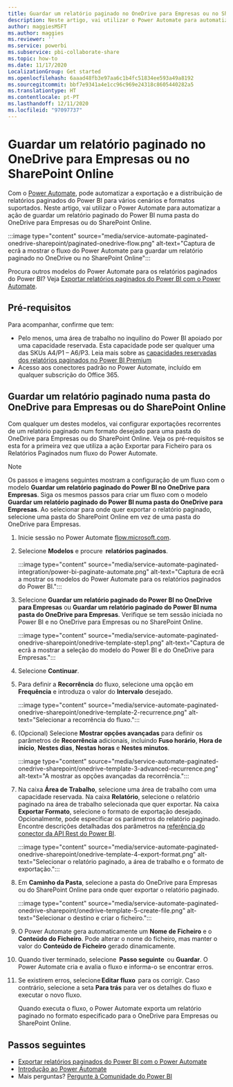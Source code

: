 ```yaml
---
title: Guardar um relatório paginado no OneDrive para Empresas ou no SharePoint Online
description: Neste artigo, vai utilizar o Power Automate para automatizar a ação de guardar um relatório paginado do Power BI numa pasta do OneDrive para Empresas ou do SharePoint Online.
author: maggiesMSFT
ms.author: maggies
ms.reviewer: ''
ms.service: powerbi
ms.subservice: pbi-collaborate-share
ms.topic: how-to
ms.date: 11/17/2020
LocalizationGroup: Get started
ms.openlocfilehash: 6aaad48fb3e97aa6c1b4fc51834ee593a49a8192
ms.sourcegitcommit: bbf7e9341a4e1cc96c969e24318c8605440282a5
ms.translationtype: HT
ms.contentlocale: pt-PT
ms.lasthandoff: 12/11/2020
ms.locfileid: "97097737"
---
```

# <a name="save-a-paginated-report-to-onedrive-for-business-or-sharepoint-online"></a>Guardar um relatório paginado no OneDrive para Empresas ou no SharePoint Online

Com o [Power Automate](/power-automate/getting-started), pode automatizar a exportação e a distribuição de relatórios paginados do Power BI para vários cenários e formatos suportados. Neste artigo, vai utilizar o Power Automate para automatizar a ação de guardar um relatório paginado do Power BI numa pasta do OneDrive para Empresas ou do SharePoint Online.


:::image type="content" source="media/service-automate-paginated-onedrive-sharepoint/paginated-onedrive-flow.png" alt-text="Captura de ecrã a mostrar o fluxo do Power Automate para guardar um relatório paginado no OneDrive ou no SharePoint Online":::

Procura outros modelos do Power Automate para os relatórios paginados do Power BI? Veja [Exportar relatórios paginados do Power BI com o Power Automate](service-automate-paginated-integration.md). 

## <a name="prerequisites"></a>Pré-requisitos  

Para acompanhar, confirme que tem:

- Pelo menos, uma área de trabalho no inquilino do Power BI apoiado por uma capacidade reservada. Esta capacidade pode ser qualquer uma das SKUs A4/P1 – A6/P3. Leia mais sobre as [capacidades reservadas dos relatórios paginados no Power BI Premium](../admin/service-premium-what-is.md#paginated-reports)
- Acesso aos conectores padrão no Power Automate, incluído em qualquer subscrição do Office 365.

## <a name="save-a-paginated-report-to-onedrive-for-business-or-a-sharepoint-online-folder"></a>Guardar um relatório paginado numa pasta do OneDrive para Empresas ou do SharePoint Online 

Com qualquer um destes modelos, vai configurar exportações recorrentes de um relatório paginado num formato desejado para uma pasta do OneDrive para Empresas ou do SharePoint Online. Veja os pré-requisitos se esta for a primeira vez que utiliza a ação Exportar para Ficheiro para os Relatórios Paginados num fluxo do Power Automate. 

> [!NOTE]
> Os passos e imagens seguintes mostram a configuração de um fluxo com o modelo **Guardar um relatório paginado do Power BI no OneDrive para Empresas**. Siga os mesmos passos para criar um fluxo com o modelo **Guardar um relatório paginado do Power BI numa pasta do OneDrive para Empresas**. Ao selecionar para onde quer exportar o relatório paginado, selecione uma pasta do SharePoint Online em vez de uma pasta do OneDrive para Empresas. 

1. Inicie sessão no Power Automate [flow.microsoft.com](https://flow.microsoft.com/). 
1. Selecione **Modelos** e procure  **relatórios paginados**. 

    :::image type="content" source="media/service-automate-paginated-integration/power-bi-paginate-automate.png" alt-text="Captura de ecrã a mostrar os modelos do Power Automate para os relatórios paginados do Power BI.":::

1. Selecione **Guardar um relatório paginado do Power BI no OneDrive para Empresas** ou **Guardar um relatório paginado do Power BI numa pasta do OneDrive para Empresas**. Verifique se tem sessão iniciada no Power BI e no OneDrive para Empresas ou no SharePoint Online.

    :::image type="content" source="media/service-automate-paginated-onedrive-sharepoint/onedrive-template-step1.png" alt-text="Captura de ecrã a mostrar a seleção do modelo do Power BI e do OneDrive para Empresas.":::
1. Selecione **Continuar**.  


1. Para definir a **Recorrência** do fluxo, selecione uma opção em **Frequência** e introduza o valor do **Intervalo** desejado.

    :::image type="content" source="media/service-automate-paginated-onedrive-sharepoint/onedrive-template-2-recurrence.png" alt-text="Selecionar a recorrência do fluxo.":::

1. (Opcional) Selecione **Mostrar opções avançadas** para definir os parâmetros de **Recorrência** adicionais, incluindo **Fuso horário**, **Hora de início**, **Nestes dias**, **Nestas horas** e **Nestes minutos**.  

    :::image type="content" source="media/service-automate-paginated-onedrive-sharepoint/onedrive-template-3-advanced-recurrence.png" alt-text="A mostrar as opções avançadas da recorrência.":::

1. Na caixa **Área de Trabalho**, selecione uma área de trabalho com uma capacidade reservada. Na caixa **Relatório**, selecione o relatório paginado na área de trabalho selecionada que quer exportar. Na caixa **Exportar Formato**, selecione o formato de exportação desejado. Opcionalmente, pode especificar os parâmetros do relatório paginado. Encontre descrições detalhadas dos parâmetros na [referência do conector da API Rest do Power BI](/connectors/powerbi/#export-to-file-for-paginated-reports).  

    :::image type="content" source="media/service-automate-paginated-onedrive-sharepoint/onedrive-template-4-export-format.png" alt-text="Selecionar o relatório paginado, a área de trabalho e o formato de exportação.":::

1. Em **Caminho da Pasta**, selecione a pasta do OneDrive para Empresas ou do SharePoint Online para onde quer exportar o relatório paginado.

    :::image type="content" source="media/service-automate-paginated-onedrive-sharepoint/onedrive-template-5-create-file.png" alt-text="Selecionar o destino e criar o ficheiro.":::

1. O Power Automate gera automaticamente um **Nome de Ficheiro** e o **Conteúdo do Ficheiro**. Pode alterar o nome do ficheiro, mas manter o valor do **Conteúdo de Ficheiro** gerado dinamicamente. 

1. Quando tiver terminado, selecione  **Passo seguinte**  ou **Guardar**. O Power Automate cria e avalia o fluxo e informa-o se encontrar erros. 

1. Se existirem erros, selecione **Editar fluxo**  para os corrigir. Caso contrário, selecione a seta **Para trás** para ver os detalhes do fluxo e executar o novo fluxo. 

    Quando executa o fluxo, o Power Automate exporta um relatório paginado no formato especificado para o OneDrive para Empresas ou SharePoint Online.  

## <a name="next-steps"></a>Passos seguintes

- [Exportar relatórios paginados do Power BI com o Power Automate](service-automate-paginated-integration.md)
- [Introdução ao Power Automate](/power-automate/getting-started/)
- Mais perguntas? [Pergunte à Comunidade do Power BI](https://community.powerbi.com/)
